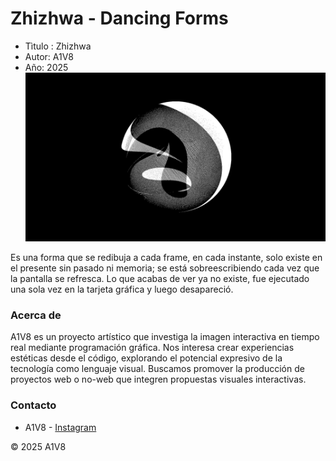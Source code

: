 # Zhizhwa - Dancing Forms

- Tìtulo : Zhizhwa
- Autor: A1V8
- Año: 2025
![](./images/SantiQ5.jpg)


Es una forma que se redibuja a cada frame, en cada instante, solo existe en el presente sin pasado ni memoria; se está sobreescribiendo cada vez que la pantalla se refresca. Lo que acabas de ver ya no existe, fue ejecutado una sola vez en la tarjeta gráfica y luego desapareció.

### Acerca de
A1V8 es un proyecto artístico que investiga la imagen interactiva en tiempo real mediante programación gráfica. Nos interesa crear experiencias estéticas desde el código, explorando el potencial expresivo de la tecnología como lenguaje visual. Buscamos promover la producción de proyectos web o no-web que integren propuestas visuales interactivas.


### Contacto
- A1V8 - [Instagram](https://www.instagram.com/_a1v8/)


© 2025 A1V8


